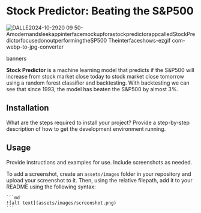 # Stock Predictor: Beating the S&P500

![DALLE2024-10-2920 09 50-AmodernandsleekappinterfacemockupforastockpredictorappcalledStockPredictorfocusedonoutperformingtheSP500 Theinterfaceshows-ezgif com-webp-to-jpg-converter](https://github.com/user-attachments/assets/b260d81a-157d-4d99-85c8-a3d9df66db20)


banners

**Stock Predictor** is a machine learning model that predicts if the S&P500 will increase from stock market close today to stock market close tomorrow using a random forest classifier and backtesting. With backtesting we can see that since 1993, the model has beaten the S&P500 by almost 3%.

## Installation

What are the steps required to install your project? Provide a step-by-step description of how to get the development environment running.

## Usage

Provide instructions and examples for use. Include screenshots as needed.

To add a screenshot, create an `assets/images` folder in your repository and upload your screenshot to it. Then, using the relative filepath, add it to your README using the following syntax:

    ```md
    ![alt text](assets/images/screenshot.png)
    ```

